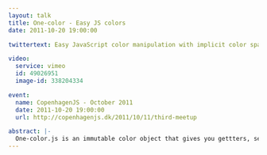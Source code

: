 ```yaml
---
layout: talk
title: One-color - Easy JS colors
date: 2011-10-20 19:00:00

twittertext: Easy JavaScript color manipulation with implicit color space conversions and a great api. One-color

video:
  service: vimeo
  id: 49026951
  image-id: 338204334

event:
  name: CopenhagenJS - October 2011
  date: 2011-10-20 19:00:00
  url: http://copenhagenjs.dk/2011/10/11/third-meetup

abstract: |-
  One-color.js is an immutable color object that gives you gettters, setters and adjustment methods for all channels in all the supported color spaces which currently are RGB, HSV, HSL and CMYK. Color space conversions are implicit. Full alpha channel support.
---
```

